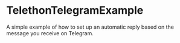 # TelethonTelegramExample
A simple example of how to set up an automatic reply based on the message you receive on Telegram.
